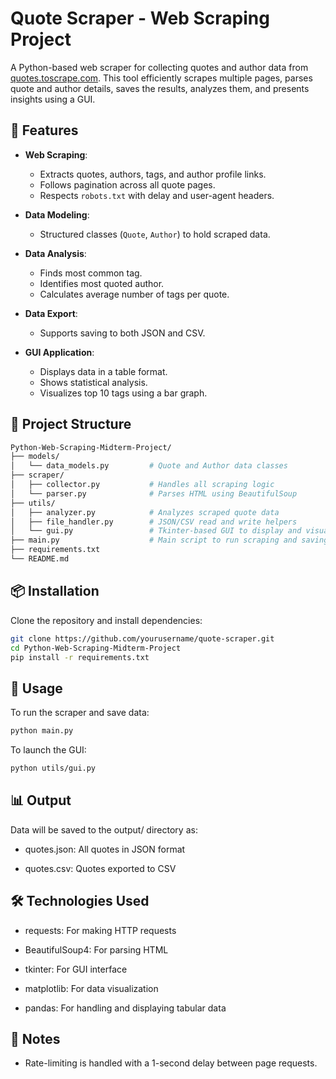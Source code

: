# Quote Scraper - Web Scraping Project

A Python-based web scraper for collecting quotes and author data from [quotes.toscrape.com](http://quotes.toscrape.com/). This tool efficiently scrapes multiple pages, parses quote and author details, saves the results, analyzes them, and presents insights using a GUI.

## 🔧 Features

- **Web Scraping**:
  - Extracts quotes, authors, tags, and author profile links.
  - Follows pagination across all quote pages.
  - Respects `robots.txt` with delay and user-agent headers.

- **Data Modeling**:
  - Structured classes (`Quote`, `Author`) to hold scraped data.

- **Data Analysis**:
  - Finds most common tag.
  - Identifies most quoted author.
  - Calculates average number of tags per quote.

- **Data Export**:
  - Supports saving to both JSON and CSV.

- **GUI Application**:
  - Displays data in a table format.
  - Shows statistical analysis.
  - Visualizes top 10 tags using a bar graph.

## 📁 Project Structure
``` bash 
Python-Web-Scraping-Midterm-Project/
├── models/
│   └── data_models.py         # Quote and Author data classes
├── scraper/
│   ├── collector.py           # Handles all scraping logic
│   └── parser.py              # Parses HTML using BeautifulSoup
├── utils/
│   ├── analyzer.py            # Analyzes scraped quote data
│   ├── file_handler.py        # JSON/CSV read and write helpers
│   └── gui.py                 # Tkinter-based GUI to display and visualize
├── main.py                    # Main script to run scraping and saving
├── requirements.txt
└── README.md

```



## 📦 Installation

Clone the repository and install dependencies:

```bash
git clone https://github.com/yourusername/quote-scraper.git
cd Python-Web-Scraping-Midterm-Project
pip install -r requirements.txt
```
## 🚀 Usage
To run the scraper and save data:

``` bash
python main.py
```
To launch the GUI:
```bash 
python utils/gui.py
```

## 📊 Output
Data will be saved to the output/ directory as:

- quotes.json: All quotes in JSON format

- quotes.csv: Quotes exported to CSV

## 🛠️ Technologies Used
- requests: For making HTTP requests

- BeautifulSoup4: For parsing HTML

- tkinter: For GUI interface

- matplotlib: For data visualization

- pandas: For handling and displaying tabular data

## 📌 Notes
- Rate-limiting is handled with a 1-second delay between page requests.


